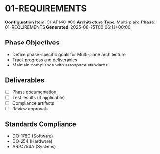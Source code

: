 # 01-REQUIREMENTS

**Configuration Item**: CI-AF140-009
**Architecture Type**: Multi-plane
**Phase**: 01-REQUIREMENTS
**Generated**: 2025-08-25T00:06:13+00:00

## Phase Objectives
- Define phase-specific goals for Multi-plane architecture
- Track progress and deliverables
- Maintain compliance with aerospace standards

## Deliverables
- [ ] Phase documentation
- [ ] Test results (if applicable)
- [ ] Compliance artifacts
- [ ] Review approvals

## Standards Compliance
- DO-178C (Software)
- DO-254 (Hardware)
- ARP4754A (Systems)
